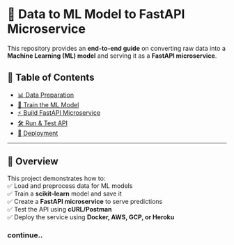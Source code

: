 # 🚀 Data to ML Model to FastAPI Microservice  

This repository provides an **end-to-end guide** on converting raw data into a **Machine Learning (ML) model** and serving it as a **FastAPI microservice**.  

## 📖 Table of Contents    
- [📊 Data Preparation](#-data-preparation)  
- [🤖 Train the ML Model](#-train-the-ml-model)  
- [⚡ Build FastAPI Microservice](#-build-fastapi-microservice)  
- [🛠️ Run & Test API](#-run--test-api)  
- [🚀 Deployment](#-deployment)  


---

## 📌 Overview  
This project demonstrates how to:  
✅ Load and preprocess data for ML models  
✅ Train a **scikit-learn** model and save it  
✅ Create a **FastAPI microservice** to serve predictions  
✅ Test the API using **cURL/Postman**  
✅ Deploy the service using **Docker, AWS, GCP, or Heroku**


### continue..
